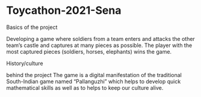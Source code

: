 # Toycathon-2021-Sena
Basics of the project

Developing a game where soldiers from a team enters and attacks the other team’s castle and captures at many pieces as possible. The player with the most captured pieces (soldiers, horses, elephants) wins the game. 

History/culture

behind the project The game is a digital manifestation of the traditional South-Indian game named “Pallanguzhi” which helps to develop quick mathematical skills as well as to helps to keep our culture alive.
